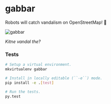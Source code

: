 # gabbar

Robots will catch vandalism on OpenStreetMap! :crystal_ball:


![gabbar](https://cloud.githubusercontent.com/assets/2899501/22558668/82acc946-e994-11e6-9c68-88e04bbbaa8f.jpg)

_Kitne vandal the?_

### Tests

```sh
# Setup a virtual environment.
mkvirtualenv gabbar

# Install in locally editable (``-e``) mode.
pip install -e .[test]

# Run the tests.
py.test
```
